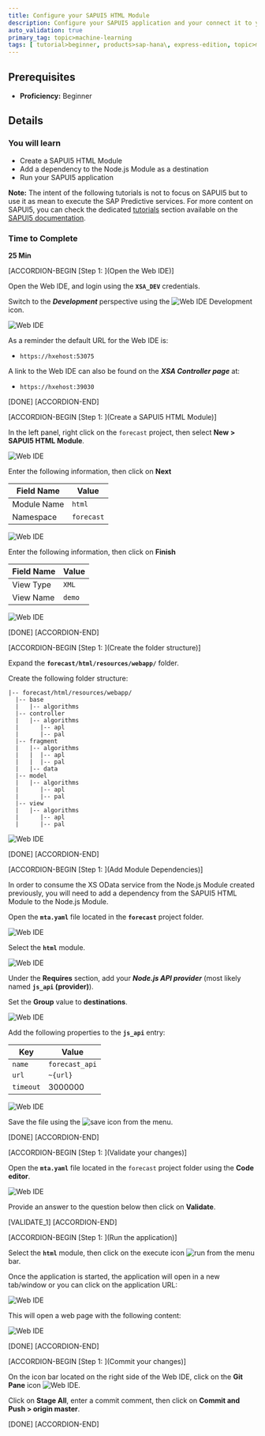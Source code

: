 ```yaml
---
title: Configure your SAPUI5 HTML Module
description: Configure your SAPUI5 application and your connect it to your SAP HANA XS OData service to consume your `Movielens` recommendations
auto_validation: true
primary_tag: topic>machine-learning
tags: [ tutorial>beginner, products>sap-hana\, express-edition, topic>machine-learning, topic>sapui5 ]
---
```


## Prerequisites
 - **Proficiency:** Beginner

## Details
### You will learn
 - Create a SAPUI5 HTML Module
 - Add a dependency to the Node.js Module as a destination
 - Run your SAPUI5 application

**Note:** The intent of the following tutorials is not to focus on SAPUI5 but to use it as mean to execute the SAP Predictive services.
For more content on SAPUI5, you can check the dedicated <a href="https://sapui5.hana.ondemand.com/#/topic/3da5f4be63264db99f2e5b04c5e853db" target="new">tutorials</a> section available on the <a href="https://sapui5.hana.ondemand.com" target="new">SAPUI5 documentation</a>.

### Time to Complete
**25 Min**

[ACCORDION-BEGIN [Step 1: ](Open the Web IDE)]

Open the Web IDE, and login using the **`XSA_DEV`** credentials.

Switch to the ***Development*** perspective using the ![Web IDE Development](00-development.png) icon.

![Web IDE](01-01.png)

As a reminder the default URL for the Web IDE is:

 - `https://hxehost:53075`

A link to the Web IDE can also be found on the ***XSA Controller page*** at:

- `https://hxehost:39030`

[DONE]
[ACCORDION-END]

[ACCORDION-BEGIN [Step 1: ](Create a SAPUI5 HTML Module)]

In the left panel, right click on the `forecast` project, then select **New > SAPUI5 HTML Module**.

![Web IDE](02-01.png)

Enter the following information, then click on **Next**

Field Name          | Value
------------------- | --------------
Module Name         | `html`
Namespace           | `forecast`

![Web IDE](02-02.png)

Enter the following information, then click on **Finish**

Field Name          | Value
------------------- | --------------
View Type           | `XML`
View Name           | `demo`

![Web IDE](02-03.png)

[DONE]
[ACCORDION-END]

[ACCORDION-BEGIN [Step 1: ](Create the folder structure)]

Expand the **`forecast/html/resources/webapp/`** folder.

Create the following folder structure:

```
|-- forecast/html/resources/webapp/
  |-- base
  |   |-- algorithms
  |-- controller
  |   |-- algorithms
  |      |-- apl
  |      |-- pal
  |-- fragment
  |   |-- algorithms
  |   |  |-- apl
  |   |  |-- pal
  |   |-- data
  |-- model
  |   |-- algorithms
  |      |-- apl
  |      |-- pal
  |-- view
  |   |-- algorithms
  |      |-- apl
  |      |-- pal
```

![Web IDE](03-01.png)

[DONE]
[ACCORDION-END]

[ACCORDION-BEGIN [Step 1: ](Add Module Dependencies)]

In order to consume the XS OData service from the Node.js Module created previously, you will need to add a dependency from the SAPUI5 HTML Module to the Node.js Module.

Open the **`mta.yaml`** file located in the **`forecast`** project folder.

![Web IDE](04-01.png)

Select the **`html`** module.

![Web IDE](04-02.png)

Under the **Requires** section, add your ***Node.js API provider*** (most likely named **`js_api` (provider)**).

Set the **Group** value to **destinations**.

![Web IDE](04-03.png)

Add the following properties to the **`js_api`** entry:

Key                 | Value
------------------- | --------------
`name`              | `forecast_api`
`url`               | `~{url}`
`timeout`           | 3000000

![Web IDE](04-04.png)

Save the file using the ![save](00-save.png) icon from the menu.

[DONE]
[ACCORDION-END]

[ACCORDION-BEGIN [Step 1: ](Validate your changes)]

Open the **`mta.yaml`** file located in the `forecast` project folder using the **Code editor**.

![Web IDE](12-01.png)

Provide an answer to the question below then click on **Validate**.

[VALIDATE_1]
[ACCORDION-END]

[ACCORDION-BEGIN [Step 1: ](Run the application)]

Select the **`html`** module, then click on the execute icon ![run](00-run.png) from the menu bar.

Once the application is started, the application will open in a new tab/window or you can click on the application URL:

![Web IDE](13-01.png)

This will open a web page with the following content:

![Web IDE](13-02.png)

[DONE]
[ACCORDION-END]

[ACCORDION-BEGIN [Step 1: ](Commit your changes)]

On the icon bar located on the right side of the Web IDE, click on the **Git Pane** icon ![Web IDE](00-webide-git.png).

Click on **Stage All**, enter a commit comment, then click on **Commit and Push > origin master**.

[DONE]
[ACCORDION-END]
